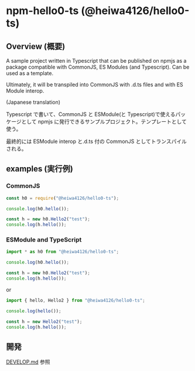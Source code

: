 # npm-hello0-ts (@heiwa4126/hello0-ts)

## Overview (概要)

A sample project written in Typescript that can be published on npmjs as a package compatible with CommonJS, ES Modules (and Typescript). Can be used as a template.

Ultimately, it will be transpiled into CommonJS with .d.ts files and with ES Module interop.

(Japanese translation)

Typescript で書いて、CommonJS と ESModule(と Typescript)で使えるパッケージとして npmjs に発行できるサンプルプロジェクト。テンプレートとして使う。

最終的には ESModule interop と.d.ts 付の CommonJS としてトランスパイルされる。

## examples (実行例)

### CommonJS

```javascript
const h0 = require("@heiwa4126/hello0-ts");

console.log(h0.hello());

const h = new h0.Hello2("test");
console.log(h.hello());
```

### ESModule and TypeScript

```javascript
import * as h0 from "@heiwa4126/hello0-ts";

console.log(h0.hello());

const h = new h0.Hello2("test");
console.log(h.hello());
```

or

```javascript
import { hello, Hello2 } from "@heiwa4126/hello0-ts";

console.log(hello());

const h = new Hello2("test");
console.log(h.hello());
```

## 開発

[DEVELOP.md](DEVELOP.md) 参照
